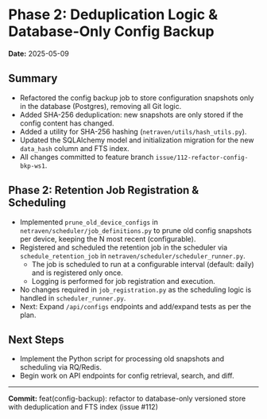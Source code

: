 # Phase 2: Deduplication Logic & Database-Only Config Backup

**Date:** 2025-05-09

## Summary
- Refactored the config backup job to store configuration snapshots only in the database (Postgres), removing all Git logic.
- Added SHA-256 deduplication: new snapshots are only stored if the config content has changed.
- Added a utility for SHA-256 hashing (`netraven/utils/hash_utils.py`).
- Updated the SQLAlchemy model and initialization migration for the new `data_hash` column and FTS index.
- All changes committed to feature branch `issue/112-refactor-config-bkp-ws1`.

## Phase 2: Retention Job Registration & Scheduling

- Implemented `prune_old_device_configs` in `netraven/scheduler/job_definitions.py` to prune old config snapshots per device, keeping the N most recent (configurable).
- Registered and scheduled the retention job in the scheduler via `schedule_retention_job` in `netraven/scheduler/scheduler_runner.py`.
    - The job is scheduled to run at a configurable interval (default: daily) and is registered only once.
    - Logging is performed for job registration and execution.
- No changes required in `job_registration.py` as the scheduling logic is handled in `scheduler_runner.py`.
- Next: Expand `/api/configs` endpoints and add/expand tests as per the plan.

## Next Steps
- Implement the Python script for processing old snapshots and scheduling via RQ/Redis.
- Begin work on API endpoints for config retrieval, search, and diff.

---

**Commit:** feat(config-backup): refactor to database-only versioned store with deduplication and FTS index (issue #112)
